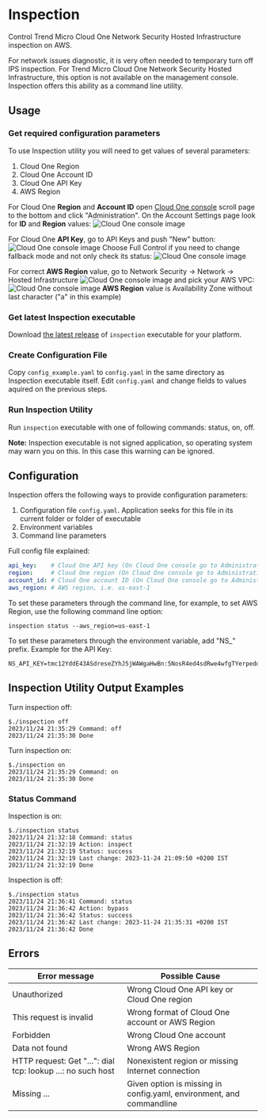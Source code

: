 # Inspection

Control Trend Micro Cloud One Network Security Hosted Infrastructure inspection on AWS.

For network issues diagnostic, it is very often needed to temporary turn off IPS inspection. For Trend Micro Cloud One Network Security Hosted Infrastructure, this option is not available on the management console. Inspection offers this ability as a command line utility.

## Usage 

### Get required configuration parameters
To use Inspection utility you will need to get values of several parameters:
1. Cloud One Region
2. Cloud One Account ID
3. Cloud One API Key
4. AWS Region

For Cloud One **Region** and **Account ID** open [Cloud One console](https://cloudone.trendmicro.com/home) scroll page to the bottom and click "Administration". On the Account Settings page look for **ID** and **Region** values:
![Cloud One console image](images/administration.png?raw=true)

For Cloud One **API Key**, go to API Keys and push "New" button:
![Cloud One console image](images/apikeys.png?raw=true)
 Choose Full Control if you need to change fallback mode and not only check its status:
![Cloud One console image](images/newkey.png?raw=true)

For correct **AWS Region** value, go to Network Security -> Network -> Hosted Infrastructure
![Cloud One console image](images/nshi.png?raw=true)
and pick your AWS VPC:
![Cloud One console image](images/region.png?raw=true)
**AWS Region** value is Availability Zone without last character ("a" in this example)

### Get latest Inspection executable
Download [the latest release](https://github.com/mpkondrashin/inspection/releases/latest) of ```inspection``` executable for your platform.

### Create Configuration File
Copy ```config_example.yaml``` to ```config.yaml``` in the same directory as Inspection executable itself. Edit ```config.yaml``` and change fields to values aquired on the previous steps. 

### Run Inspection Utility
Run ```inspection``` executable with one of following commands: status, on, off.

**Note:** Inspection executable is not signed application, so operating system may warn you on this. In this case this warning can be ignored.

## Configuration
Inspection offers the following ways to provide configuration parameters:
1. Configuration file ```config.yaml```. Application seeks for this file in its current folder or folder of executable
2. Environment variables
3. Command line parameters

Full config file explained:
```yaml
api_key:    # Cloud One API key (On Cloud One console go to Administration->API Keys->New)
region:     # Cloud One region (On Cloud One console go to Administration-Account Settings->Region)
account_id: # Cloud One account ID (On Cloud One console go to Administration-Account Settings->ID)
aws_region: # AWS region, i.e. us-east-1
```

To set these parameters through the command line, for example, to set AWS Region, use the following command line option:
```commandline 
inspection status --aws_region=us-east-1
```

To set these parameters through the environment variable, add "NS_" prefix. Example for the API Key:
```commandline
NS_API_KEY=tmc12YddE43ASdreseZYhJ5jWAWgaHwBn:5NosR4ed4sdRwe4wfgTYerpedqexms3D14XdqAd8Q5vjcc62irGPHG2weWnh
```

## Inspection Utility Output Examples

Turn inspection off:
```commandline
$./inspection off
2023/11/24 21:35:29 Command: off
2023/11/24 21:35:30 Done
```

Turn inspection on:
```commandline
$./inspection on
2023/11/24 21:35:29 Command: on
2023/11/24 21:35:30 Done
```

### Status Command

Inspection is on:
```commandline
$./inspection status
2023/11/24 21:32:18 Command: status
2023/11/24 21:32:19 Action: inspect
2023/11/24 21:32:19 Status: success
2023/11/24 21:32:19 Last change: 2023-11-24 21:09:50 +0200 IST
2023/11/24 21:32:19 Done
```

Inspection is off:
```commandline
$./inspection status
2023/11/24 21:36:41 Command: status
2023/11/24 21:36:42 Action: bypass
2023/11/24 21:36:42 Status: success
2023/11/24 21:36:42 Last change: 2023-11-24 21:35:31 +0200 IST
2023/11/24 21:36:42 Done
```

## Errors

| Error message                                               | Possible Cause                                                              |
|-------------------------------------------------------------|-----------------------------------------------------------------------------|
| Unauthorized                                                | Wrong Cloud One API key or Cloud One region                                 |
| This request is invalid                                     | Wrong format of Cloud One account or AWS Region                             |
| Forbidden                                                   | Wrong Cloud One account                                                     |
| Data not found                                              | Wrong AWS Region                                                            |
| HTTP request: Get "...": dial tcp: lookup ...: no such host | Nonexistent region or missing Internet connection                           |
| Missing ...                                                 | Given option is missing in config.yaml, environment, and commandline        |
